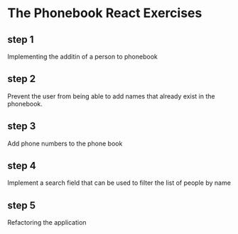 # The Phonebook React Exercises

## step 1

Implementing the additin of a person to phonebook

## step 2

Prevent the user from being able to add names that already exist in the phonebook.

## step 3

Add phone numbers to the phone book

## step 4

Implement a search field that can be used to filter the list of people by name

## step 5

Refactoring the application
